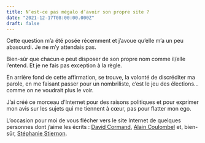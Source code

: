 ```yaml
---
title: N’est-ce pas mégalo d’avoir son propre site ?
date: "2021-12-17T08:00:00.000Z"
draft: false
---
```


Cette question m’a été posée récemment et j’avoue qu’elle m’a un peu abasourdi. Je ne m’y attendais pas.

Bien-sûr que chacun⋅e peut disposer de son propre nom comme il/elle l’entend. Et je ne fais pas exception à la règle.

En arrière fond de cette affirmation, se trouve, la volonté de discréditer ma parole, en me faisant passer pour un nombriliste, c’est le jeu des élections… comme on ne voudrait plus le voir.

J’ai créé ce morceau d’Internet pour des raisons politiques et pour exprimer mon avis sur les sujets qui me tiennent à cœur, pas pour flatter mon ego.

L’occasion pour moi de vous flécher vers le site Internet de quelques personnes dont j’aime les écrits : [David Cormand](https://www.davidcormand.fr/), [Alain Coulombel](https://blogs.mediapart.fr/alain-coulombel) et, bien-sûr, [Stéphanie Stiernon](https://www.facebook.com/stephanie.stiernon.1).
